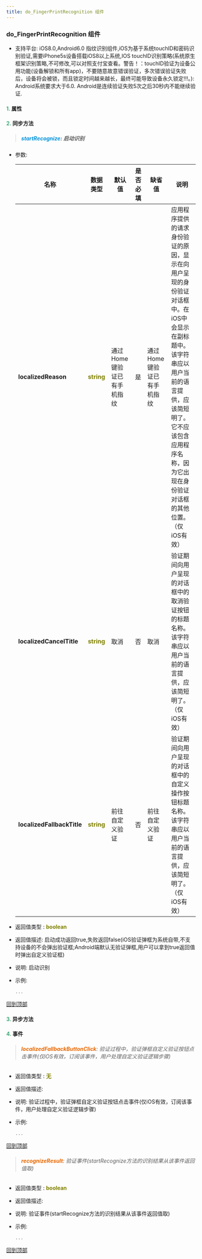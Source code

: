 ```yaml
---
title: do_FingerPrintRecognition 组件
---
```


### do_FingerPrintRecognition 组件

* 支持平台: iOS8.0,Android6.0
指纹识别组件,iOS为基于系统touchID和密码识别验证,需要iPhone5s设备搭载iOS8以上系统,IOS touchID识别策略(系统原生框架识别策略,不可修改,可以对照支付宝查看。警告！：touchID验证为设备公用功能(设备解锁和所有app)，不要随意故意错误验证，多次错误验证失败后，设备将会被锁，而且锁定时间越来越长，最终可能导致设备永久锁定!!!。): Android系统要求大于6.0. Android是连续验证失败5次之后30秒内不能继续验证.

#### <font color ='#40A977'>**1.**</font> 属性

#### <font color ='#40A977'>**2.**</font> 同步方法

>##### <font color ='#0092db'>**startRecognize**</font>: 启动识别

- 参数:

  名称 | 数据类型 |默认值|是否必填|缺省值|说明
  ---- |-------------  |----------|--------------|--------|------
  **localizedReason** |<font color ='#808000'>**string**</font> | 通过Home键验证已有手机指纹 | 是|通过Home键验证已有手机指纹|应用程序提供的请求身份验证的原因，显示在向用户呈现的身份验证对话框中。在iOS中会显示在副标题中。该字符串应以用户当前的语言提供，应该简短明了。它不应该包含应用程序名称，因为它出现在身份验证对话框的其他位置。（仅iOS有效）
  **localizedCancelTitle** |<font color ='#808000'>**string**</font> | 取消 | 否|取消|验证期间向用户呈现的对话框中的取消验证按钮的标题名称。该字符串应以用户当前的语言提供，应该简短明了。（仅iOS有效）
  **localizedFallbackTitle** |<font color ='#808000'>**string**</font> | 前往自定义验证 | 否|前往自定义验证|验证期间向用户呈现的对话框中的自定义操作按钮标题名称。该字符串应以用户当前的语言提供，应该简短明了。（仅iOS有效）
- 返回值类型 : <font color ='#808000'>**boolean**</font>
- 返回值描述: 启动成功返回true,失败返回false(iOS验证弹框为系统自带,不支持设备的不会弹出验证框;Android端默认无验证弹框,用户可以拿到true返回值时弹出自定义验证框)
- 说明: 启动识别
- 示例:

  ```javascript
  ...

  ```

[回到顶部](#top)

#### <font color ='#40A977'>**3.**</font> 异步方法


#### <font color ='#40A977'>**4.**</font> 事件

>###### <font color ='#e96900'>**localizedFallbackButtonClick**</font>: 验证过程中，验证弹框自定义验证按钮点击事件(仅iOS有效，订阅该事件，用户处理自定义验证逻辑步骤)

- 返回值类型 : <font color ='#808000'>**无**</font>
- 返回值描述: 
- 说明: 验证过程中，验证弹框自定义验证按钮点击事件(仅iOS有效，订阅该事件，用户处理自定义验证逻辑步骤)
- 示例:

  ```javascript
  ...

  ```

[回到顶部](#top)

>###### <font color ='#e96900'>**recognizeResult**</font>: 验证事件(startRecognize方法的识别结果从该事件返回值取)

- 返回值类型 : <font color ='#808000'>**boolean**</font>
- 返回值描述: 
- 说明: 验证事件(startRecognize方法的识别结果从该事件返回值取)
- 示例:

  ```javascript
  ...

  ```

[回到顶部](#top)


